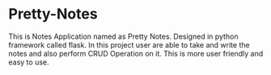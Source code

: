 # Pretty-Notes
This is Notes Application named as Pretty Notes. Designed in python framework called flask. In this project user are able to take and write the notes and also perform CRUD Operation on it. This is more user friendly and easy to use.
